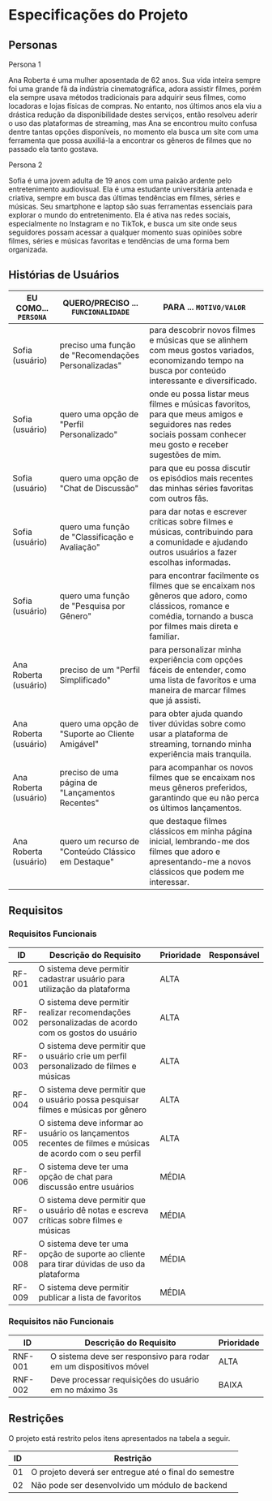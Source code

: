 # Especificações do Projeto
## Personas

Persona 1

Ana Roberta é uma mulher aposentada de 62 anos. Sua vida inteira sempre foi uma grande fã da indústria cinematográfica, adora assistir filmes, porém ela sempre usava métodos tradicionais para adquirir seus filmes, como locadoras e lojas físicas de compras. No entanto, nos últimos anos ela viu a drástica redução da disponibilidade destes serviços, então resolveu aderir o uso das plataformas de streaming, mas Ana se encontrou muito confusa dentre tantas opções disponíveis, no momento ela busca um site com uma ferramenta que possa auxiliá-la a encontrar os gêneros de filmes que no passado ela tanto gostava.

Persona 2

Sofia é uma jovem adulta de 19 anos com uma paixão ardente pelo entretenimento audiovisual. Ela é uma estudante universitária antenada e criativa, sempre em busca das últimas tendências em filmes, séries e músicas. Seu smartphone e laptop são suas ferramentas essenciais para explorar o mundo do entretenimento. Ela é ativa nas redes sociais, especialmente no Instagram e no TikTok, e busca um site onde seus seguidores possam acessar a qualquer momento suas opiniões sobre filmes, séries e músicas favoritas e tendências de uma forma bem organizada.

## Histórias de Usuários

| EU COMO... `PERSONA`  | QUERO/PRECISO ... `FUNCIONALIDADE`                                             | PARA ... `MOTIVO/VALOR`                                                          |
|-----------------------|--------------------------------------------------------------------------------|----------------------------------------------------------------------------------|
| Sofia (usuário)       | preciso uma função de "Recomendações Personalizadas" | para descobrir novos filmes e músicas que se alinhem com meus gostos variados, economizando tempo na busca por conteúdo interessante e diversificado.           |
| Sofia (usuário)       | quero uma opção de "Perfil Personalizado"          | onde eu possa listar meus filmes e músicas favoritos, para que meus amigos e seguidores nas redes sociais possam conhecer meu gosto e receber sugestões de mim.|
| Sofia (usuário)       | quero uma opção de "Chat de Discussão"                                       | para que eu possa discutir os episódios mais recentes das minhas séries favoritas com outros fãs. |
| Sofia (usuário)       | quero uma função de "Classificação e Avaliação"    | para dar notas e escrever críticas sobre filmes e músicas, contribuindo para a comunidade e ajudando outros usuários a fazer escolhas informadas.         |
| Sofia (usuário) | quero uma função de "Pesquisa por Gênero"                       | para encontrar facilmente os filmes que se encaixam nos gêneros que adoro, como clássicos, romance e comédia, tornando a busca por filmes mais direta e familiar.    |
| Ana Roberta (usuário) | preciso de um "Perfil Simplificado"                                            | para personalizar minha experiência com opções fáceis de entender, como uma lista de favoritos e uma maneira de marcar filmes que já assisti.         |
| Ana Roberta (usuário) | quero uma opção de "Suporte ao Cliente Amigável"                             | para obter ajuda quando tiver dúvidas sobre como usar a plataforma de streaming, tornando minha experiência mais tranquila.                                 |
| Ana Roberta (usuário) | preciso de uma página de "Lançamentos Recentes"                                | para acompanhar os novos filmes que se encaixam nos meus gêneros preferidos, garantindo que eu não perca os últimos lançamentos.  |
| Ana Roberta (usuário) | quero um recurso de "Conteúdo Clássico em Destaque"                            | que destaque filmes clássicos em minha página inicial, lembrando-me dos filmes que adoro e apresentando-me a novos clássicos que podem me interessar.  |

## Requisitos

### Requisitos Funcionais

|ID    | Descrição do Requisito  | Prioridade | Responsável |
|------|-----------------------------------------|----| ----|
|RF-001| O sistema deve permitir cadastrar usuário para utilização da plataforma                                   | ALTA |  |
|RF-002| O sistema deve permitir realizar recomendações personalizadas de acordo com os gostos do usuário          | ALTA |  |
|RF-003| O sistema deve permitir que o usuário crie um perfil personalizado de filmes e músicas                    | ALTA |  |
|RF-004| O sistema deve permitir que o usuário possa pesquisar filmes e músicas por gênero                         | ALTA |  |
|RF-005| O sistema deve informar ao usuário os lançamentos recentes de filmes e músicas de acordo com o seu perfil | ALTA |  |
|RF-006| O sistema deve ter uma opção de chat para discussão entre usuários                                        | MÉDIA | |
|RF-007| O sistema deve permitir que o usuário dê notas e escreva críticas sobre filmes e músicas                  | MÉDIA | |
|RF-008| O sistema deve ter uma opção de suporte ao cliente para tirar dúvidas de uso da plataforma                | MÉDIA | |
|RF-009| O sistema deve permitir publicar a lista de favoritos                                                     | MÉDIA | |

### Requisitos não Funcionais

|ID     | Descrição do Requisito  |Prioridade |
|-------|-------------------------|----|
|RNF-001| O sistema deve ser responsivo para rodar em um dispositivos móvel | ALTA | 
|RNF-002| Deve processar requisições do usuário em no máximo 3s |  BAIXA | 

## Restrições

O projeto está restrito pelos itens apresentados na tabela a seguir.

|ID| Restrição                                             |
|--|-------------------------------------------------------|
|01| O projeto deverá ser entregue até o final do semestre |
|02| Não pode ser desenvolvido um módulo de backend        |
